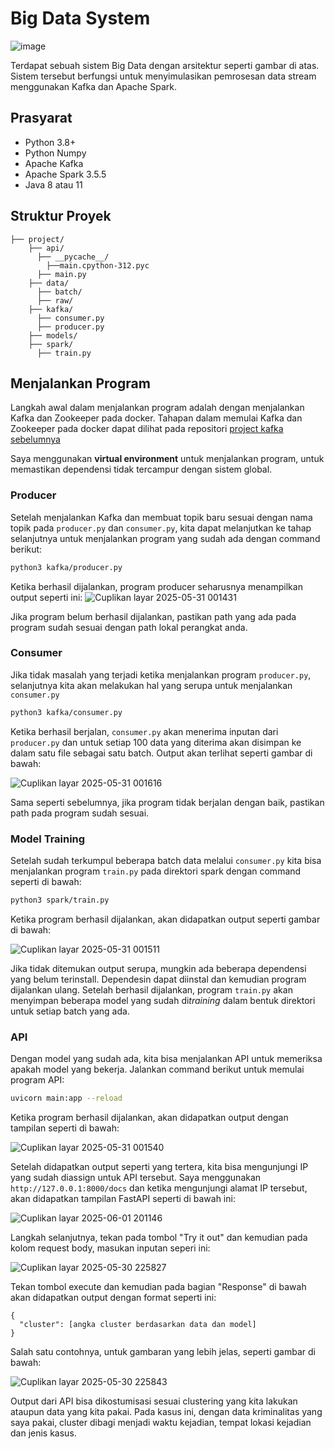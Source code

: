 # Big Data System

![image](https://github.com/user-attachments/assets/44298573-6823-4c39-8622-8ae7bc36d819)


Terdapat sebuah sistem Big Data dengan arsitektur seperti gambar di atas. 
Sistem tersebut berfungsi untuk menyimulasikan pemrosesan data stream menggunakan Kafka dan Apache Spark.

## Prasyarat
- Python 3.8+
- Python Numpy
- Apache Kafka
- Apache Spark 3.5.5
- Java 8 atau 11

## Struktur Proyek
```
├── project/
    ├── api/
      ├── __pycache__/
        ├──main.cpython-312.pyc
      ├── main.py
    ├── data/
      ├── batch/
      ├── raw/
    ├── kafka/
      ├── consumer.py
      ├── producer.py
    ├── models/
    ├── spark/
      ├── train.py
```

## Menjalankan Program
Langkah awal dalam menjalankan program adalah dengan menjalankan Kafka dan Zookeeper pada docker.
Tahapan dalam memulai Kafka dan Zookeeper pada docker dapat dilihat pada repositori [project kafka sebelumnya](https://github.com/iryandae/kafka-projec)

Saya menggunakan **virtual environment** untuk menjalankan program, untuk memastikan dependensi tidak tercampur dengan sistem global.
### Producer
Setelah menjalankan Kafka dan membuat topik baru sesuai dengan nama topik pada `producer.py` dan `consumer.py`, kita dapat melanjutkan ke tahap selanjutnya untuk menjalankan program yang sudah ada dengan command berikut:
```bash
python3 kafka/producer.py
```
Ketika berhasil dijalankan, program producer seharusnya menampilkan output seperti ini:
![Cuplikan layar 2025-05-31 001431](https://github.com/user-attachments/assets/8721d76d-5d02-439e-9800-ef0c576db461)

Jika program belum berhasil dijalankan, pastikan path yang ada pada program sudah sesuai dengan path lokal perangkat anda.

### Consumer
Jika tidak masalah yang terjadi ketika menjalankan program `producer.py`, selanjutnya kita akan melakukan hal yang serupa untuk menjalankan `consumer.py`
```bash
python3 kafka/consumer.py
```
Ketika berhasil berjalan, `consumer.py` akan menerima inputan dari `producer.py` dan untuk setiap 100 data yang diterima akan disimpan ke dalam satu file sebagai satu batch. Output akan terlihat seperti gambar di bawah:

![Cuplikan layar 2025-05-31 001616](https://github.com/user-attachments/assets/26788a52-b18a-4de0-9118-4ee267eaa92b)

Sama seperti sebelumnya, jika program tidak berjalan dengan baik, pastikan path pada program sudah sesuai.

### Model Training
Setelah sudah terkumpul beberapa batch data melalui `consumer.py` kita bisa menjalankan program `train.py` pada direktori spark dengan command seperti di bawah:
```bash
python3 spark/train.py
```
Ketika program berhasil dijalankan, akan didapatkan output seperti gambar di bawah:

![Cuplikan layar 2025-05-31 001511](https://github.com/user-attachments/assets/0baff482-e364-4f1e-bf8c-5420683131eb)

Jika tidak ditemukan output serupa, mungkin ada beberapa dependensi yang belum terinstall. Dependesin dapat diinstal dan kemudian program dijalankan ulang.
Setelah berhasil dijalankan, program `train.py` akan menyimpan beberapa model yang sudah di*training* dalam bentuk direktori untuk setiap batch yang ada.

### API
Dengan model yang sudah ada, kita bisa menjalankan API untuk memeriksa apakah model yang bekerja. Jalankan command berikut untuk memulai program API:
```bash
uvicorn main:app --reload
```
Ketika program berhasil dijalankan, akan didapatkan output dengan tampilan seperti di bawah:

![Cuplikan layar 2025-05-31 001540](https://github.com/user-attachments/assets/adfa0e5d-5b5e-4c57-985e-b3cff227ffab)

Setelah didapatkan output seperti yang tertera, kita bisa mengunjungi IP yang sudah diassign untuk API tersebut.
Saya menggunakan `http://127.0.0.1:8000/docs` dan ketika mengunjungi alamat IP tersebut, akan didapatkan tampilan FastAPI seperti di bawah ini:

![Cuplikan layar 2025-06-01 201146](https://github.com/user-attachments/assets/c36f3b6b-60da-478d-84c9-0300ca03a486)

Langkah selanjutnya, tekan pada tombol "Try it out" dan kemudian pada kolom request body, masukan inputan seperi ini:

![Cuplikan layar 2025-05-30 225827](https://github.com/user-attachments/assets/5ae71bcb-bf85-4f36-ba92-8aa9aab57bab)

Tekan tombol execute dan kemudian pada bagian "Response" di bawah akan didapatkan output dengan format seperti ini:
```
{
  "cluster": [angka cluster berdasarkan data dan model]
}
```
Salah satu contohnya, untuk gambaran yang lebih jelas, seperti gambar di bawah:

![Cuplikan layar 2025-05-30 225843](https://github.com/user-attachments/assets/bc00cf30-af55-46ab-8ebf-27e745b46969)

Output dari API bisa dikostumisasi sesuai clustering yang kita lakukan ataupun data yang kita pakai. Pada kasus ini, dengan data kriminalitas yang saya pakai, cluster dibagi menjadi waktu kejadian, tempat lokasi kejadian dan jenis kasus.

